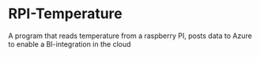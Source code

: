 # RPI-Temperature
A program that reads temperature from a raspberry PI, posts data to Azure to enable a BI-integration in the cloud 
